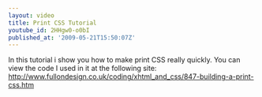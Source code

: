 ```yaml
---
layout: video
title: Print CSS Tutorial
youtube_id: 2HHgw0-o0bI
published_at: '2009-05-21T15:50:07Z'
---
```

In this tutorial i show you how to make print CSS really quickly. 
You can view the code I used in it at the following site:
http://www.fullondesign.co.uk/coding/xhtml_and_css/847-building-a-print-css.htm